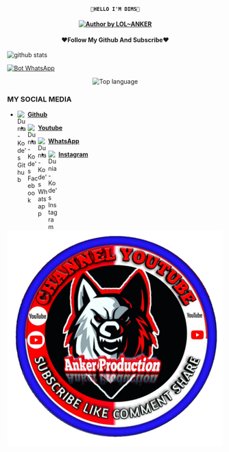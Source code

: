 <h4 align="center">

    🔰HELLO I'M DIMS🔰

</h4>

<h4 align="center">

<a href="#"><img title="Author by LOL~ANKER" src="https://img.shields.io/badge/AUTHOR%20BY-LOL~%20ANKER-yellow?colorA=%23ff0000&colorB=%23FFFF00&style=for-the-badge"></a> 

<h4 align="center">

<h4 align="center">

   ❤️Follow My Github And Subscribe❤️

</h4 aling="center">

 

![github stats](https://github-readme-stats.vercel.app/api?username=4NK3R-PRODUCT1ON&show_icons=true&theme=dark)

<a href="https://github.com/D1M5-DARKBOT/termux-bot-whatsapp"><img title="Bot WhatsApp" src="https://github-readme-stats.vercel.app/api/pin/?username=D1M5-DARKBOT&repo=termux-bot-whatsapp&theme=vision-friendly-dark"></a>

<p align="center">

  <img src="https://github-readme-stats.vercel.app/api/top-langs/?username=Dunia-Kode&layout=compact" alt="Top language">

### MY SOCIAL MEDIA

* [<img alt="Dunia-Kode's Github" align="left" width="24px" src="https://cdn.jsdelivr.net/npm/simple-icons@v3/icons/github.svg" /> <b>Github</b>](https://github.com/4NK3R-PRODUCT1ON)<br />

* [<img alt="Dunia-Kode's Facebook" align="left" width="24px" src="https://cdn.jsdelivr.net/npm/simple-icons@v3/icons/youtube.svg" /> <b>Youtube</b>](https://bit.ly/3eCOSoK)<br />

* [<img alt="Dunia-Kode's Whatsapp" align="left" width="24px" src="https://cdn.jsdelivr.net/npm/simple-icons@v3/icons/whatsapp.svg" /> <b>WhatsApp</b>](https://wa.me/6281368646011)<br />

* [<img alt="Dunia-Kode's Instagram" align="left" width="24px" src="https://cdn.jsdelivr.net/npm/simple-icons@v3/icons/instagram.svg" /> <b>Instagram</b>](https://Instagram.com/anker_2412)<br />

![template_s](https://github.com/4NK3R-PRODUCT1ON/4NK3R-PRODUCT1ON/blob/main/1598653706079.png)
